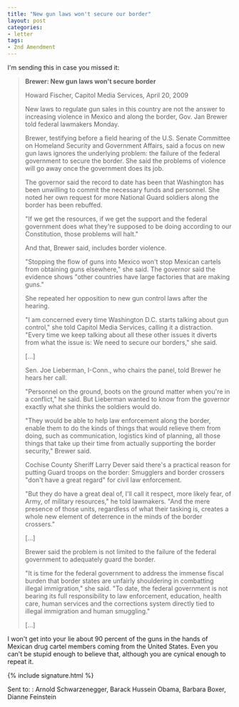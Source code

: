 ```yaml
---
title: "New gun laws won't secure our border"
layout: post
categories:
- letter
tags:
- 2nd Amendment
---
```


I'm sending this in case you missed it:

> **Brewer: New gun laws won't secure border**
>
> Howard Fischer, Capitol Media Services, April 20, 2009
>
> New laws to regulate gun sales in this country are not the answer to increasing violence in Mexico and along the border, Gov. Jan Brewer told federal lawmakers Monday.
>
> Brewer, testifying before a field hearing of the U.S. Senate Committee on Homeland Security and Government Affairs, said a focus on new gun laws ignores the underlying problem: the failure of the federal government to secure the border. She said the problems of violence will go away once the government does its job.
>
> The governor said the record to date has been that Washington has been unwilling to commit the necessary funds and personnel. She noted her own request for more National Guard soldiers along the border has been rebuffed.
>
> "If we get the resources, if we get the support and the federal government does what they're supposed to be doing according to our Constitution, those problems will halt."
>
> And that, Brewer said, includes border violence.
>
> "Stopping the flow of guns into Mexico won't stop Mexican cartels from obtaining guns elsewhere," she said. The governor said the evidence shows "other countries have large factories that are making guns."
>
> She repeated her opposition to new gun control laws after the hearing.
>
> "I am concerned every time Washington D.C. starts talking about gun control," she told Capitol Media Services, calling it a distraction. "Every time we keep talking about all these other issues it diverts from what the issue is: We need to secure our borders," she said.
>
> \[...\]
>
> Sen. Joe Lieberman, I-Conn., who chairs the panel, told Brewer he hears her call.
>
> "Personnel on the ground, boots on the ground matter when you're in a conflict," he said. But Lieberman wanted to know from the governor exactly what she thinks the soldiers would do.
>
> "They would be able to help law enforcement along the border, enable them to do the kinds of things that would relieve them from doing, such as communication, logistics kind of planning, all those things that take up their time from actually supporting the border security," Brewer said.
>
> Cochise County Sheriff Larry Dever said there's a practical reason for putting Guard troops on the border: Smugglers and border crossers "don't have a great regard" for civil law enforcement.
>
> "But they do have a great deal of, I'll call it respect, more likely fear, of Army, of military resources," he told lawmakers. "And the mere presence of those units, regardless of what their tasking is, creates a whole new element of deterrence in the minds of the border crossers."
>
> \[...\]
>
> Brewer said the problem is not limited to the failure of the federal government to adequately guard the border.
>
> "It is time for the federal government to address the immense fiscal burden that border states are unfairly shouldering in combatting illegal immigration," she said. "To date, the federal government is not bearing its full responsibility to law enforcement, education, health care, human services and the corrections system directly tied to illegal immigration and human smuggling."
>
> \[...\]

I won't get into your lie about 90 percent of the guns in the hands of Mexican drug cartel members coming from the United States. Even you can't be stupid enough to believe that, although you are cynical enough to repeat it.

{% include signature.html %}

Sent to:
: Arnold Schwarzenegger, Barack Hussein Obama, Barbara Boxer, Dianne Feinstein
